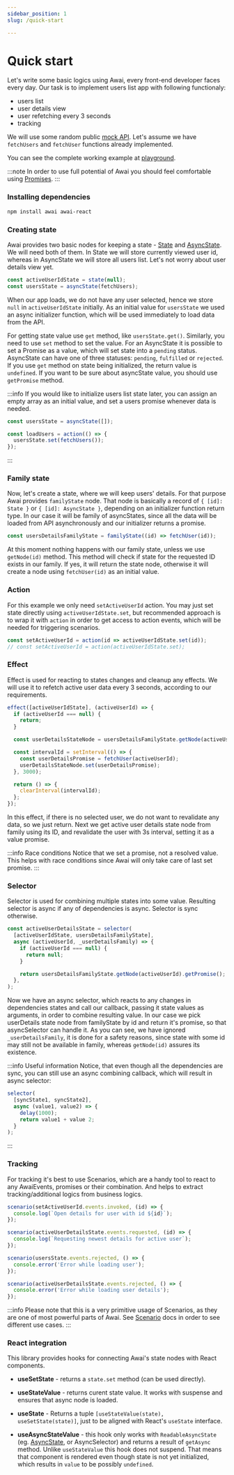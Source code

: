 ```yaml
---
sidebar_position: 1
slug: /quick-start

---
```


# Quick start

Let's write some basic logics using Awai, every front-end developer faces every day.
Our task is to implement users list app with following functionaly:
- users list
- user details view
- user refetching every 3 seconds
- tracking

We will use some random public [mock API](https://jsonplaceholder.typicode.com). Let's assume we have `fetchUsers` and `fetchUser` functions already implemented.

You can see the complete working example at [playground](https://codesandbox.io/p/sandbox/awai--users-list-82pdm7).

:::note
In order to use full potential of Awai you should feel comfortable using [Promises](https://developer.mozilla.org/en-US/docs/Web/JavaScript/Reference/Global_Objects/Promise).
:::

### Installing dependencies

```bash
npm install awai awai-react
```

### Creating state

Awai provides two basic nodes for keeping a state - [State](/state) and [AsyncState](/async-state). We will need both of them. In State we will store currently viewed user id, whereas in AsyncState we will store all users list. Let's not worry about user details view yet.

```ts
const activeUserIdState = state(null);
const usersState = asyncState(fetchUsers);
```

When our app loads, we do not have any user selected, hence we store `null` in `activeUserIdState` initially.
As an initial value for `usersState` we used an async initializer function, which will be used immediately to load data from the API.

For getting state value use `get` method, like `usersState.get()`. Similarly, you need to use `set` method to set the value. For an AsyncState it is possible to set a Promise as a value, which will set state into a `pending` status. AsyncState can have one of three statuses: `pending`, `fulfilled` or `rejected`.
If you use `get` method on state being initialized, the return value is `undefined`.
If you want to be sure about asyncState value, you should use `getPromise` method.

:::info
If you would like to initialize users list state later, you can assign an empty array as an initial value, and set a users promise whenever data is needed.

```ts
const usersState = asyncState([]);

const loadUsers = action(() => {
  usersState.set(fetchUsers());
});
```
:::

### Family state

Now, let's create a state, where we will keep users' details. For that purpose Awai provides `familyState` node. That node is basically a record of `{ [id]: State }` or `{ [id]: AsyncState }`, depending on an initializer function return type. In our case it will be family of asyncStates, since all the data will be loaded from API asynchronously and our initializer returns a promise.

```ts
const usersDetailsFamilyState = familyState((id) => fetchUser(id));
```

At this moment nothing happens with our family state, unless we use `getNode(id)` method. This method will check if state for the requested ID exists in our family. If yes, it will return the state node, otherwise it will create a node using `fetchUser(id)` as an initial value.

### Action

For this example we only need `setActiveUserId` action. You may just set state directly using `activeUserIdState.set`, but recommended approach is to wrap it with `action` in order to get access to action events, which will be needed for triggering scenarios.

```ts
const setActiveUserId = action(id => activeUserIdState.set(id));
// const setActiveUserId = action(activeUserIdState.set);
```

### Effect

Effect is used for reacting to states changes and cleanup any effects. We will use it to refetch active user data every 3 seconds, according to our requirements.

```ts
effect([activeUserIdState], (activeUserId) => {
  if (activeUserId === null) {
    return;
  }

  const userDetailsStateNode = usersDetailsFamilyState.getNode(activeUserId);

  const intervalId = setInterval(() => {
    const userDetailsPromise = fetchUser(activeUserId);
    userDetailsStateNode.set(userDetailsPromise);
  }, 3000);

  return () => {
    clearInterval(intervalId);
  };
});
```

In this effect, if there is no selected user, we do not want to revalidate any data, so we just return.
Next we get active user details state node from family using its ID, and revalidate the user with 3s interval, setting it as a value promise.

:::info Race conditions
Notice that we set a promise, not a resolved value. This helps with race conditions since Awai will only take care of last set promise.
:::

### Selector

Selector is used for combining multiple states into some value. Resulting selector is async if any of dependencies is async. Selector is sync otherwise.

```ts
const activeUserDetailsState = selector(
  [activeUserIdState, usersDetailsFamilyState],
  async (activeUserId, _userDetailsFamily) => {
    if (activeUserId === null) {
      return null;
    }

    return usersDetailsFamilyState.getNode(activeUserId).getPromise();
  },
);
```

Now we have an async selector, which reacts to any changes in dependencies states and call our callback, passing it state values as arguments, in order to combine resulting value. In our case we pick userDetails state node from familyState by id and return it's promise, so that asyncSelector can handle it.
As you can see, we have ignored `_userDetailsFamily`, it is done for a safety reasons, since state with some id may still not be available in family, whereas `getNode(id)` assures its existence.

:::info Useful information
Notice, that even though all the dependencies are sync, you can still use an async combining callback, which will result in async selector:

```ts
selector(
  [syncState1, syncState2],
  async (value1, value2) => {
    delay(1000);
    return value1 + value 2;
  }
);
```
:::

### Tracking

For tracking it's best to use Scenarios, which are a handy tool to react to any AwaiEvents, promises or their combination. And helps to extract tracking/additional logics from business logics.

```ts
scenario(setActiveUserId.events.invoked, (id) => {
  console.log(`Open details for user with id ${id}`);
});

scenario(activeUserDetailsState.events.requested, (id) => {
  console.log(`Requesting newest details for active user`);
});

scenario(usersState.events.rejected, () => {
  console.error('Error while loading user');
});

scenario(activeUserDetailsState.events.rejected, () => {
  console.error('Error while loading user details');
});
```

:::info
Please note that this is a very primitive usage of Scenarios, as they are one of most powerful parts of Awai. See [Scenario](/scenario) docs in order to see different use cases.
:::

### React integration

This library provides hooks for connecting Awai's state nodes with React components.

- **useSetState** - returns a `state.set` method (can be used directly).

- **useStateValue** - returns curent state value. It works with suspense and ensures that async node is loaded.

- **useState** - Returns a tuple `[useStateValue(state), useSetState(state)]`, just to be aligned with React's `useState` interface.

- **useAsyncStateValue** - this hook only works with `ReadableAsyncState` (eg. [AsyncState](/async-state), or AsyncSelector) and returns a result of `getAsync` method. Unlike `useStateValue` this hook does not suspend. That means that component is rendered even though state is not yet initialized, which results in `value` to be possibly `undefined`.
